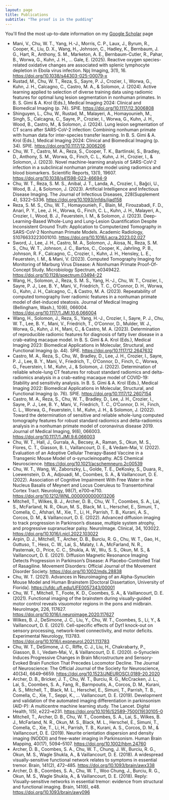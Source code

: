 ```yaml
---
layout: page
title: Publications
subtitle: "The proof is in the pudding"
---
```

You'll find the most up-to-date information on my [Google Scholar](https://scholar.google.com/citations?user=xHsbPqkAAAAJ&hl=en) page

<div class="bibliography">

- Mani, V., Chu, W. T., Yang, H.-J., Morris, C. P., Laux, J., Byrum, R., Cooper, K., Liu, D. X., Wang, H., Johnson, C., Hadley, K., Bernbaum, J. G., Hart, R., Anthony, S. M., Marketon, A. E., Bernbaum-Cutler, R., Pahar, B., Worwa, G., Kuhn, J. H., … Gale, E. (2025). Reactive oxygen species-related oxidative changes are associated with splenic lymphocyte depletion in Ebola virus infection. Npj Imaging, 3(1), 16. https://doi.org/10.1038/s44303-025-00079-x
- Rustad, M., Chu, W. T., Reza, S., Sayre, P. J., Crozier, I., Worwa, G., Kuhn, J. H., Calcagno, C., Castro, M. A., & Solomon, J. (2024). Active learning applied to selection of diverse training data using radiomic features for optimal lung lesion segmentation in nonhuman primates. In B. S. Gimi & A. Krol (Eds.), Medical Imaging 2024: Clinical and Biomedical Imaging (p. 74). SPIE. https://doi.org/10.1117/12.3006808
- Shinguyen, L., Chu, W., Rustad, M., Malayeri, A., Homayounieh, M., Singh, S., Calcagna, C., Sayre, P., Crozier, I., Worwa, G., Kuhn, J. H., Wood, B., Castro, M., & Solomon, J. (2024). Lung lesion segmentation of CT scans after SARS-CoV-2 infection: Combining nonhuman primate with human data for inter-species transfer learning. In B. S. Gimi & A. Krol (Eds.), Medical Imaging 2024: Clinical and Biomedical Imaging (p. 34). SPIE. https://doi.org/10.1117/12.3006206
- Chu, W. T., Castro, M. A., Reza, S., Cooper, T. K., Bartlinski, S., Bradley, D., Anthony, S. M., Worwa, G., Finch, C. L., Kuhn, J. H., Crozier, I., & Solomon, J. (2023). Novel machine-learning analysis of SARS-CoV-2 infection in a subclinical nonhuman primate model using radiomics and blood biomarkers. Scientific Reports, 13(1), 19607. https://doi.org/10.1038/s41598-023-46694-9
- Chu, W. T., Reza, S. M. S., Anibal, J. T., Landa, A., Crozier, I., Bağci, U., Wood, B. J., & Solomon, J. (2023). Artificial Intelligence and Infectious Disease Imaging. The Journal of Infectious Diseases, 228(Supplement 4), S322–S336. https://doi.org/10.1093/infdis/jiad158
- Reza, S. M. S., Chu, W. T., Homayounieh, F., Blain, M., Firouzabadi, F. D., Anari, P. Y., Lee, J. H., Worwa, G., Finch, C. L., Kuhn, J. H., Malayeri, A., Crozier, I., Wood, B. J., Feuerstein, I. M., & Solomon, J. (2023). Deep-Learning-Based Whole-Lung and Lung-Lesion Quantification Despite Inconsistent Ground Truth: Application to Computerized Tomography in SARS-CoV-2 Nonhuman Primate Models. Academic Radiology, S1076633223001010. https://doi.org/10.1016/j.acra.2023.02.027
- Sword, J., Lee, J. H., Castro, M. A., Solomon, J., Aiosa, N., Reza, S. M. S., Chu, W. T., Johnson, J. C., Bartos, C., Cooper, K., Jahrling, P. B., Johnson, R. F., Calcagno, C., Crozier, I., Kuhn, J. H., Hensley, L. E., Feuerstein, I. M., & Mani, V. (2023). Computed Tomography Imaging for Monitoring of Marburg Virus Disease: A Nonhuman Primate Proof-Of-Concept Study. Microbiology Spectrum, e0349422. https://doi.org/10.1128/spectrum.03494-22
- Wang, H., Solomon, J., Reza, S. M. S., Yang, H.-J., Chu, W. T., Crozier, I., Sayre, P. J., Lee, B. Y., Mani, V., Friedrich, T. C., O’Connor, D. H., Worwa, G., Kuhn, J. H., Calcagno, C., & Castro, M. A. (2023). Repeatability of computed tomography liver radiomic features in a nonhuman primate model of diet-induced steatosis. Journal of Medical Imaging (Bellingham, Wash.), 10(6), 066004. https://doi.org/10.1117/1.JMI.10.6.066004
- Wang, H., Solomon, J., Reza, S., Yang, H.-J., Crozier, I., Sayre, P. J., Chu, W. T., Lee, B. Y., Mani, V., Friedrich, T., O’Connor, D., Mulder, W. J., Worwa, G., Kuhn, J. H., Mani, C., & Castro, M. A. (2023). Determination of reproducible radiomic features for diagnosis of fatty liver disease in a crab-eating macaque model. In B. S. Gimi & A. Krol (Eds.), Medical Imaging 2023: Biomedical Applications in Molecular, Structural, and Functional Imaging (p. 44). SPIE. https://doi.org/10.1117/12.2647632
- Castro, M. A., Reza, S., Chu, W., Bradley, D., Lee, J. H., Crozier, I., Sayre, P. J., Lee, B. Y., Mani, V., Friedrich, T., O’Connor, D., Finch, C., Worwa, G., Feuerstein, I. M., Kuhn, J., & Solomon, J. (2022). Determination of reliable whole-lung CT features for robust standard radiomics and delta-radiomics analysis in a crab-eating macaque model of COVID-19: Stability and sensitivity analysis. In B. S. Gimi & A. Krol (Eds.), Medical Imaging 2022: Biomedical Applications in Molecular, Structural, and Functional Imaging (p. 76). SPIE. https://doi.org/10.1117/12.2607154
- Castro, M. A., Reza, S., Chu, W. T., Bradley, D., Lee, J. H., Crozier, I., Sayre, P. J., Lee, B. Y., Mani, V., Friedrich, T. C., O’Connor, D. H., Finch, C. L., Worwa, G., Feuerstein, I. M., Kuhn, J. H., & Solomon, J. (2022). Toward the determination of sensitive and reliable whole-lung computed tomography features for robust standard radiomics and delta-radiomics analysis in a nonhuman primate model of coronavirus disease 2019. Journal of Medical Imaging, 9(6), 066003. https://doi.org/10.1117/1.JMI.9.6.066003
- Chu, W. T., Hall, J., Gurrala, A., Becsey, A., Raman, S., Okun, M. S., Flores, C. T., Giasson, B. I., Vaillancourt, D. E., & Vedam-Mai, V. (2022). Evaluation of an Adoptive Cellular Therapy-Based Vaccine in a Transgenic Mouse Model of α-synucleinopathy. ACS Chemical Neuroscience. https://doi.org/10.1021/acschemneuro.2c00539
- Chu, W. T., Wang, W., Zaborszky, L., Golde, T. E., DeKosky, S., Duara, R., Loewenstein, D. A., Adjouadi, M., Coombes, S. A., & Vaillancourt, D. E. (2022). Association of Cognitive Impairment With Free Water in the Nucleus Basalis of Meynert and Locus Coeruleus to Transentorhinal Cortex Tract. Neurology, 98(7), e700–e710. https://doi.org/10.1212/WNL.0000000000013206
- Mitchell, T., Wilkes, B. J., Archer, D. B., Chu, W. T., Coombes, S. A., Lai, S., McFarland, N. R., Okun, M. S., Black, M. L., Herschel, E., Simuni, T., Comella, C., Afshari, M., Xie, T., Li, H., Parrish, T. B., Kurani, A. S., Corcos, D. M., & Vaillancourt, D. E. (2022). Advanced diffusion imaging to track progression in Parkinson’s disease, multiple system atrophy, and progressive supranuclear palsy. NeuroImage. Clinical, 34, 103022. https://doi.org/10.1016/j.nicl.2022.103022
- Arpin, D. J., Mitchell, T., Archer, D. B., Burciu, R. G., Chu, W. T., Gao, H., Guttuso, T., Hess, C. W., Lai, S., Malaty, I. A., McFarland, N. R., Pasternak, O., Price, C. C., Shukla, A. W., Wu, S. S., Okun, M. S., & Vaillancourt, D. E. (2021). Diffusion Magnetic Resonance Imaging Detects Progression in Parkinson’s Disease: A Placebo-Controlled Trial of Rasagiline. Movement Disorders: Official Journal of the Movement Disorder Society. https://doi.org/10.1002/mds.28838
- Chu, W. T. (2021). Advances in Neuroimaging of an Alpha-Synuclein Mouse Model and Human Brainstem [Doctoral Dissertation, University of Florida]. https://ufdc.ufl.edu/UFE0057343/00001
- Chu, W. T., Mitchell, T., Foote, K. D., Coombes, S. A., & Vaillancourt, D. E. (2021). Functional imaging of the brainstem during visually-guided motor control reveals visuomotor regions in the pons and midbrain. NeuroImage, 226, 117627. https://doi.org/10.1016/j.neuroimage.2020.117627
- Wilkes, B. J., DeSimone, J. C., Liu, Y., Chu, W. T., Coombes, S., Li, Y., & Vaillancourt, D. E. (2021). Cell-specific effects of Dyt1 knock-out on sensory processing, network-level connectivity, and motor deficits. Experimental Neurology, 113783. https://doi.org/10.1016/j.expneurol.2021.113783
- Chu, W. T., DeSimone, J. C., Riffe, C. J., Liu, H., Chakrabarty, P., Giasson, B. I., Vedam-Mai, V., & Vaillancourt, D. E. (2020). α-Synuclein Induces Progressive Changes in Brain Microstructure and Sensory-Evoked Brain Function That Precedes Locomotor Decline. The Journal of Neuroscience: The Official Journal of the Society for Neuroscience, 40(34), 6649–6659. https://doi.org/10.1523/JNEUROSCI.0189-20.2020
- Archer, D. B., Bricker, J. T., Chu, W. T., Burciu, R. G., McCracken, J. L., Lai, S., Coombes, S. A., Fang, R., Barmpoutis, A., Corcos, D. M., Kurani, A. S., Mitchell, T., Black, M. L., Herschel, E., Simuni, T., Parrish, T. B., Comella, C., Xie, T., Seppi, K., … Vaillancourt, D. E. (2019). Development and validation of the automated imaging differentiation in parkinsonism (AID-P): A multicentre machine learning study. The Lancet. Digital Health, 1(5), e222–e231. https://doi.org/10.1016/S2589-7500(19)30105-0
- Mitchell, T., Archer, D. B., Chu, W. T., Coombes, S. A., Lai, S., Wilkes, B. J., McFarland, N. R., Okun, M. S., Black, M. L., Herschel, E., Simuni, T., Comella, C., Xie, T., Li, H., Parrish, T. B., Kurani, A. S., Corcos, D. M., & Vaillancourt, D. E. (2019). Neurite orientation dispersion and density imaging (NODDI) and free-water imaging in Parkinsonism. Human Brain Mapping, 40(17), 5094–5107. https://doi.org/10.1002/hbm.24760
- Archer, D. B., Coombes, S. A., Chu, W. T., Chung, J. W., Burciu, R. G., Okun, M. S., Wagle Shukla, A., & Vaillancourt, D. E. (2018). A widespread visually-sensitive functional network relates to symptoms in essential tremor. Brain, 141(2), 472–485. https://doi.org/10.1093/brain/awx338
- Archer, D. B., Coombes, S. A., Chu, W. T., Woo Chung, J., Burciu, R. G., Okun, M. S., Wagle Shukla, A., & Vaillancourt, D. E. (2018). Reply: Visually-sensitive networks in essential tremor: evidence from structural and functional imaging. Brain, 141(6), e48. https://doi.org/10.1093/brain/awy096


</div>